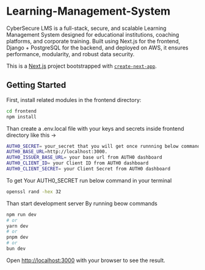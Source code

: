 # Learning-Management-System
CyberSecure LMS is a full-stack, secure, and scalable Learning Management System designed for educational institutions, coaching platforms, and corporate training. Built using Next.js for the frontend, Django + PostgreSQL for the backend, and deployed on AWS, it ensures performance, modularity, and robust data security.

This is a [Next.js](https://nextjs.org) project bootstrapped with [`create-next-app`](https://github.com/vercel/next.js/tree/canary/packages/create-next-app).

## Getting Started

First, install related modules in the frontend directory:
```bash
cd frontend
npm install
```
Than create a .env.local file with your keys and secrets inside frontend directory like this ->
```bash
AUTH0_SECRET= your_secret that you will get once runnning below command in the terminal.
AUTH0_BASE_URL=http://localhost:3000.
AUTH0_ISSUER_BASE_URL= your base url from AUTH0 dashboard
AUTH0_CLIENT_ID= your Client ID from AUTH0 dashboard
AUTH0_CLIENT_SECRET= your Client Secret from AUTH0 dashboard
```
To get Your AUTH0_SECRET run below command in your terminal
```bash
openssl rand -hex 32
```

Than start development server By running beow commands
```bash
npm run dev
# or
yarn dev
# or
pnpm dev
# or
bun dev
```

Open [http://localhost:3000](http://localhost:3000) with your browser to see the result.
